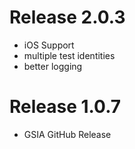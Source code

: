 # Release 2.0.3
- iOS Support
- multiple test identities
- better logging

# Release 1.0.7

- GSIA GitHub Release